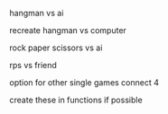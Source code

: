 hangman vs ai

recreate hangman vs computer

rock paper scissors vs ai

rps vs friend 


option for other single games
connect 4

create these in functions if possible